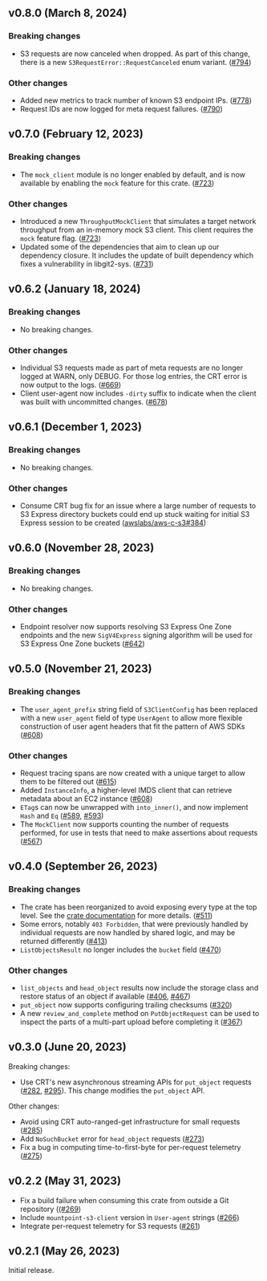 ## v0.8.0 (March 8, 2024)

### Breaking changes

* S3 requests are now canceled when dropped. As part of this change, there is a new `S3RequestError::RequestCanceled` enum variant. ([#794](https://github.com/awslabs/mountpoint-s3/pull/794))

### Other changes

* Added new metrics to track number of known S3 endpoint IPs. ([#778](https://github.com/awslabs/mountpoint-s3/pull/778))
* Request IDs are now logged for meta request failures. ([#790](https://github.com/awslabs/mountpoint-s3/pull/790))

## v0.7.0 (February 12, 2023)

### Breaking changes

* The `mock_client` module is no longer enabled by default, and is now available by enabling the `mock` feature for this crate. ([#723](https://github.com/awslabs/mountpoint-s3/pull/723))

### Other changes

* Introduced a new `ThroughputMockClient` that simulates a target network throughput from an in-memory mock S3 client. This client requires the `mock` feature flag. ([#723](https://github.com/awslabs/mountpoint-s3/pull/723)) 
* Updated some of the dependencies that aim to clean up our dependency closure. It includes the update of built dependency which fixes a vulnerability in libgit2-sys. ([#731](https://github.com/awslabs/mountpoint-s3/pull/731))

## v0.6.2 (January 18, 2024)

### Breaking changes

* No breaking changes.

### Other changes

* Individual S3 requests made as part of meta requests are no longer logged at WARN, only DEBUG. For those log entries, the CRT error is now output to the logs. ([#669](https://github.com/awslabs/mountpoint-s3/pull/669))
* Client user-agent now includes `-dirty` suffix to indicate when the client was built with uncommitted changes. ([#678](https://github.com/awslabs/mountpoint-s3/pull/678))


## v0.6.1 (December 1, 2023)

### Breaking changes

* No breaking changes.

### Other changes

* Consume CRT bug fix for an issue where a large number of requests to S3 Express directory buckets could end up stuck waiting for initial S3 Express session to be created ([awslabs/aws-c-s3#384](https://github.com/awslabs/aws-c-s3/pull/384))

## v0.6.0 (November 28, 2023)

### Breaking changes

* No breaking changes.

### Other changes

* Endpoint resolver now supports resolving S3 Express One Zone endpoints and the new `SigV4Express` signing algorithm will be used for S3 Express One Zone buckets ([#642](https://github.com/awslabs/mountpoint-s3/pull/642))

## v0.5.0 (November 21, 2023)

### Breaking changes

* The `user_agent_prefix` string field of `S3ClientConfig` has been replaced with a new `user_agent` field of type `UserAgent` to allow more flexible construction of user agent headers that fit the pattern of AWS SDKs ([#608](https://github.com/awslabs/mountpoint-s3/pull/608))

### Other changes

* Request tracing spans are now created with a unique target to allow them to be filtered out ([#615](https://github.com/awslabs/mountpoint-s3/pull/615))
* Added `InstanceInfo`, a higher-level IMDS client that can retrieve metadata about an EC2 instance ([#608](https://github.com/awslabs/mountpoint-s3/pull/608))
* `ETag`s can now be unwrapped with `into_inner()`, and now implement `Hash` and `Eq` ([#589](https://github.com/awslabs/mountpoint-s3/pull/589), [#593](https://github.com/awslabs/mountpoint-s3/pull/593))
* The `MockClient` now supports counting the number of requests performed, for use in tests that need to make assertions about requests ([#567](https://github.com/awslabs/mountpoint-s3/pull/567))

## v0.4.0 (September 26, 2023)

### Breaking changes

* The crate has been reorganized to avoid exposing every type at the top level. See the [crate documentation](https://docs.rs/mountpoint-s3-client/) for more details. ([#511](https://github.com/awslabs/mountpoint-s3/pull/511))
* Some errors, notably `403 Forbidden`, that were previously handled by individual requests are now handled by shared logic, and may be returned differently ([#413](https://github.com/awslabs/mountpoint-s3/pull/413))
* `ListObjectsResult` no longer includes the `bucket` field ([#470](https://github.com/awslabs/mountpoint-s3/pull/470))

### Other changes

* `list_objects` and `head_object` results now include the storage class and restore status of an object if available ([#406](https://github.com/awslabs/mountpoint-s3/pull/406), [#467](https://github.com/awslabs/mountpoint-s3/pull/467))
* `put_object` now supports configuring trailing checksums ([#320](https://github.com/awslabs/mountpoint-s3/pull/320))
* A new `review_and_complete` method on `PutObjectRequest` can be used to inspect the parts of a multi-part upload before completing it ([#367](https://github.com/awslabs/mountpoint-s3/pull/367))

## v0.3.0 (June 20, 2023)

Breaking changes:

* Use CRT's new asynchronous streaming APIs for `put_object` requests ([#282](https://github.com/awslabs/mountpoint-s3/pull/298), [#295](https://github.com/awslabs/mountpoint-s3/pull/295)). This change modifies the `put_object` API.

Other changes:

* Avoid using CRT auto-ranged-get infrastructure for small requests ([#285](https://github.com/awslabs/mountpoint-s3/pull/285))
* Add `NoSuchBucket` error for `head_object` requests ([#273](https://github.com/awslabs/mountpoint-s3/pull/273))
* Fix a bug in computing time-to-first-byte for per-request telemetry ([#275](https://github.com/awslabs/mountpoint-s3/pull/275))

## v0.2.2 (May 31, 2023)

* Fix a build failure when consuming this crate from outside a Git repository ([(#269](https://github.com/awslabs/mountpoint-s3/pull/269))
* Include `mountpoint-s3-client` version in `User-agent` strings ([#266](https://github.com/awslabs/mountpoint-s3/pull/266))
* Integrate per-request telemetry for S3 requests ([#261](https://github.com/awslabs/mountpoint-s3/pull/261))

## v0.2.1 (May 26, 2023)

Initial release.